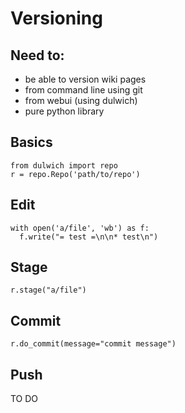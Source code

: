 Versioning
==========

Need to:
--------

* be able to version wiki pages
* from command line using git
* from webui (using dulwich)
* pure python library

Basics
------

	from dulwich import repo
	r = repo.Repo('path/to/repo')

Edit
----
	
	with open('a/file', 'wb') as f:
	  f.write("= test =\n\n* test\n")

Stage
-----

	r.stage("a/file")

Commit
------

	r.do_commit(message="commit message")

Push
----
TO DO
  
  
  
